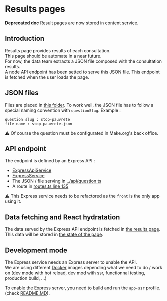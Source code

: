 # Results pages

**Deprecated doc**
Result pages are now stored in content service.

## Introduction

Results page provides results of each consultation.\
This page should be automate in a near future.\
For now, the data team extracts a JSON file composed with the consultation results.\
A node API endpoint has been setted to serve this JSON file.
This endpoint is fetched when the user loads the page.

## JSON files

Files are placed in [this folder](../server/staticData/questionResults).
To work well, the JSON file has to follow a special naming convention with `questionSlug`.
Example :
```
question slug : stop-pauvrete
file name : stop-pauvrete.json
```
:warning: Of course the question must be configurated in Make.org's back office.

## API endpoint
The endpoint is defined by an Express API :
- [ExpressApiService](../../../package/api/services/ExpressApiService.ts)
- [ExpressService](../../../package/utils/services/Express.ts)
- The JSON / file serving in [../api/question.ts](../server/api/question.ts)
- A route in [routes.ts line 135](../server/routes.ts#L135)

:warning: This Express service needs to be refactored as the `front` is the only app using it.

## Data fetching and React hydratation
The data served by the Express API endpoint is fetched in [the results page](../client/pages/Consultation/Results.tsx#L67).
This data will be stored in [the state of the page](../client/pages/Consultation/Results.tsx#L72).

## Development mode
The Express service needs an Express server to unable the API.\
We are using different [Docker](../Dockerfile) images depending what we need to do / work on (dev mode with hot reload, dev mod with ssr, functionnal testing, production build, ...)

To enable the Express server, you need to build and run the `app-ssr` profile. (check [README.MD](../README.md#L22)).

